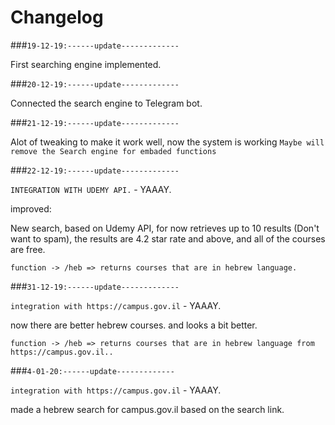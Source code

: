 # Changelog

###`19-12-19:------update-------------`

First searching engine implemented.

###`20-12-19:------update-------------`

Connected the search engine to Telegram bot.

###`21-12-19:------update-------------`

Alot of tweaking to make it work well, now the system is working
`Maybe will remove the Search engine for embaded functions`

###`22-12-19:------update-------------`

`INTEGRATION WITH UDEMY API.` - YAAAY.

improved:

New search, based on Udemy API, for now retrieves up to 10 results (Don't want to spam), the results are 4.2 star rate
and above, and all of the courses are free.

`function -> /heb => returns courses that are in hebrew language.`

###`31-12-19:------update-------------`

`integration with https://campus.gov.il` - YAAAY.

now there are better hebrew courses.
and looks a bit better.

`function -> /heb => returns courses that are in hebrew language from https://campus.gov.il..`

###`4-01-20:------update-------------`

`integration with https://campus.gov.il` - YAAAY.

made a hebrew search for campus.gov.il based on the search link.
